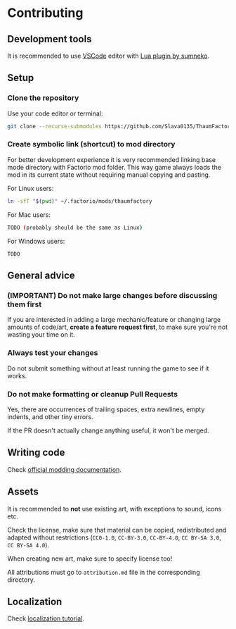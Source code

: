 # Contributing

## Development tools

It is recommended to use [VSCode](https://code.visualstudio.com) editor with [Lua plugin by sumneko](https://marketplace.visualstudio.com/items?itemName=sumneko.lua).

## Setup

### Clone the repository

Use your code editor or terminal:

```sh
git clone --recurse-submodules https://github.com/Slava0135/ThaumFactory 
```

### Create symbolic link (shortcut) to mod directory

For better development experience it is very recommended linking base mode directory with Factorio mod folder. This way game always loads the mod in its current state without requiring manual copying and pasting.

For Linux users:

```sh
ln -sfT "$(pwd)" ~/.factorio/mods/thaumfactory
```

For Mac users:

```sh
TODO (probably should be the same as Linux)
```

For Windows users:

```text
TODO
```

## General advice

### (IMPORTANT) Do not make large changes before discussing them first

If you are interested in adding a large mechanic/feature or changing large amounts of code/art, __create a feature request first__, to make sure you're not wasting your time on it.

### Always test your changes

Do not submit something without at least running the game to see if it works.

### Do not make formatting or cleanup Pull Requests

Yes, there are occurrences of trailing spaces, extra newlines, empty indents, and other tiny errors.

If the PR doesn't actually change anything useful, it won't be merged.

## Writing code

Check [official modding documentation](https://lua-api.factorio.com/latest/).

## Assets

It is recommended to __not__ use existing art, with exceptions to sound, icons etc.

Check the license, make sure that material can be copied, redistributed and adapted without restrictions (`CC0-1.0`, `CC-BY-3.0`, `CC-BY-4.0`, `CC BY-SA 3.0`, `CC BY-SA 4.0`).

When creating new art, make sure to specify license too!

All attributions must go to `attribution.md` file in the corresponding directory.

## Localization

Check [localization tutorial](https://wiki.factorio.com/Tutorial:Localisation).
